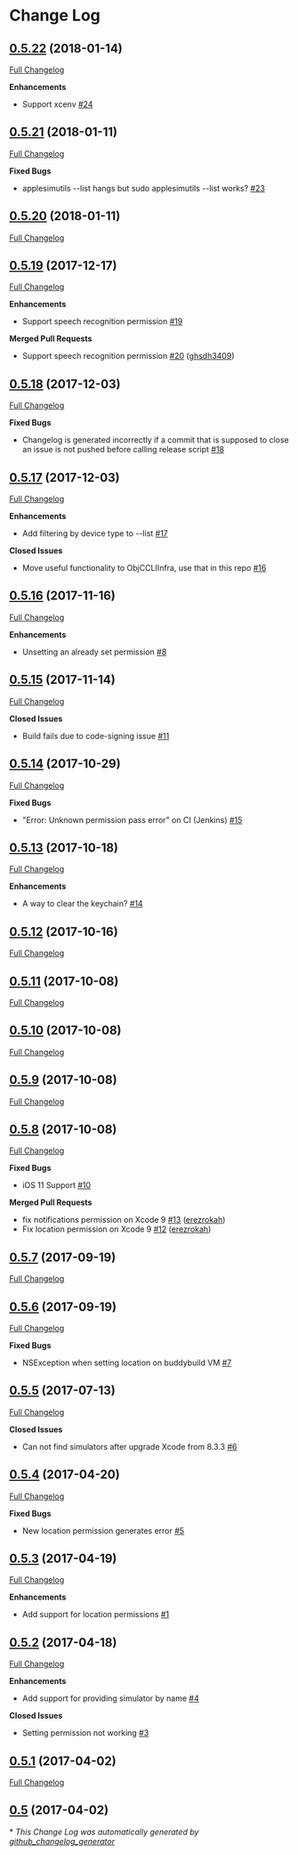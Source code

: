 # Change Log

## [0.5.22](https://github.com/wix/AppleSimulatorUtils/tree/0.5.22) (2018-01-14)
[Full Changelog](https://github.com/wix/AppleSimulatorUtils/compare/0.5.21...0.5.22)

**Enhancements**

- Support xcenv [\#24](https://github.com/wix/AppleSimulatorUtils/issues/24)

## [0.5.21](https://github.com/wix/AppleSimulatorUtils/tree/0.5.21) (2018-01-11)
[Full Changelog](https://github.com/wix/AppleSimulatorUtils/compare/0.5.20...0.5.21)

**Fixed Bugs**

- applesimutils --list hangs but sudo applesimutils --list works? [\#23](https://github.com/wix/AppleSimulatorUtils/issues/23)

## [0.5.20](https://github.com/wix/AppleSimulatorUtils/tree/0.5.20) (2018-01-11)
[Full Changelog](https://github.com/wix/AppleSimulatorUtils/compare/0.5.19...0.5.20)

## [0.5.19](https://github.com/wix/AppleSimulatorUtils/tree/0.5.19) (2017-12-17)
[Full Changelog](https://github.com/wix/AppleSimulatorUtils/compare/0.5.18...0.5.19)

**Enhancements**

- Support speech recognition permission [\#19](https://github.com/wix/AppleSimulatorUtils/issues/19)

**Merged Pull Requests**

- Support speech recognition permission [\#20](https://github.com/wix/AppleSimulatorUtils/pull/20) ([ghsdh3409](https://github.com/ghsdh3409))

## [0.5.18](https://github.com/wix/AppleSimulatorUtils/tree/0.5.18) (2017-12-03)
[Full Changelog](https://github.com/wix/AppleSimulatorUtils/compare/0.5.17...0.5.18)

**Fixed Bugs**

- Changelog is generated incorrectly if a commit that is supposed to close an issue is not pushed before calling release script [\#18](https://github.com/wix/AppleSimulatorUtils/issues/18)

## [0.5.17](https://github.com/wix/AppleSimulatorUtils/tree/0.5.17) (2017-12-03)
[Full Changelog](https://github.com/wix/AppleSimulatorUtils/compare/0.5.16...0.5.17)

**Enhancements**

- Add filtering by device type to --list [\#17](https://github.com/wix/AppleSimulatorUtils/issues/17)

**Closed Issues**

- Move useful functionality to ObjCCLIInfra, use that in this repo [\#16](https://github.com/wix/AppleSimulatorUtils/issues/16)

## [0.5.16](https://github.com/wix/AppleSimulatorUtils/tree/0.5.16) (2017-11-16)
[Full Changelog](https://github.com/wix/AppleSimulatorUtils/compare/0.5.15...0.5.16)

**Enhancements**

- Unsetting an already set permission [\#8](https://github.com/wix/AppleSimulatorUtils/issues/8)

## [0.5.15](https://github.com/wix/AppleSimulatorUtils/tree/0.5.15) (2017-11-14)
[Full Changelog](https://github.com/wix/AppleSimulatorUtils/compare/0.5.14...0.5.15)

**Closed Issues**

- Build fails due to code-signing issue [\#11](https://github.com/wix/AppleSimulatorUtils/issues/11)

## [0.5.14](https://github.com/wix/AppleSimulatorUtils/tree/0.5.14) (2017-10-29)
[Full Changelog](https://github.com/wix/AppleSimulatorUtils/compare/0.5.13...0.5.14)

**Fixed Bugs**

- "Error: Unknown permission pass error" on CI \(Jenkins\) [\#15](https://github.com/wix/AppleSimulatorUtils/issues/15)

## [0.5.13](https://github.com/wix/AppleSimulatorUtils/tree/0.5.13) (2017-10-18)
[Full Changelog](https://github.com/wix/AppleSimulatorUtils/compare/0.5.12...0.5.13)

**Enhancements**

- A way to clear the keychain?  [\#14](https://github.com/wix/AppleSimulatorUtils/issues/14)

## [0.5.12](https://github.com/wix/AppleSimulatorUtils/tree/0.5.12) (2017-10-16)
[Full Changelog](https://github.com/wix/AppleSimulatorUtils/compare/0.5.11...0.5.12)

## [0.5.11](https://github.com/wix/AppleSimulatorUtils/tree/0.5.11) (2017-10-08)
[Full Changelog](https://github.com/wix/AppleSimulatorUtils/compare/0.5.10...0.5.11)

## [0.5.10](https://github.com/wix/AppleSimulatorUtils/tree/0.5.10) (2017-10-08)
[Full Changelog](https://github.com/wix/AppleSimulatorUtils/compare/0.5.9...0.5.10)

## [0.5.9](https://github.com/wix/AppleSimulatorUtils/tree/0.5.9) (2017-10-08)
[Full Changelog](https://github.com/wix/AppleSimulatorUtils/compare/0.5.8...0.5.9)

## [0.5.8](https://github.com/wix/AppleSimulatorUtils/tree/0.5.8) (2017-10-08)
[Full Changelog](https://github.com/wix/AppleSimulatorUtils/compare/0.5.7...0.5.8)

**Fixed Bugs**

- iOS 11 Support [\#10](https://github.com/wix/AppleSimulatorUtils/issues/10)

**Merged Pull Requests**

- fix notifications permission on Xcode 9 [\#13](https://github.com/wix/AppleSimulatorUtils/pull/13) ([erezrokah](https://github.com/erezrokah))
- Fix location permission on Xcode 9 [\#12](https://github.com/wix/AppleSimulatorUtils/pull/12) ([erezrokah](https://github.com/erezrokah))

## [0.5.7](https://github.com/wix/AppleSimulatorUtils/tree/0.5.7) (2017-09-19)
[Full Changelog](https://github.com/wix/AppleSimulatorUtils/compare/0.5.6...0.5.7)

## [0.5.6](https://github.com/wix/AppleSimulatorUtils/tree/0.5.6) (2017-09-19)
[Full Changelog](https://github.com/wix/AppleSimulatorUtils/compare/0.5.5...0.5.6)

**Fixed Bugs**

- NSException when setting location on buddybuild VM [\#7](https://github.com/wix/AppleSimulatorUtils/issues/7)

## [0.5.5](https://github.com/wix/AppleSimulatorUtils/tree/0.5.5) (2017-07-13)
[Full Changelog](https://github.com/wix/AppleSimulatorUtils/compare/0.5.4...0.5.5)

**Closed Issues**

- Can not find simulators after upgrade Xcode from 8.3.3 [\#6](https://github.com/wix/AppleSimulatorUtils/issues/6)

## [0.5.4](https://github.com/wix/AppleSimulatorUtils/tree/0.5.4) (2017-04-20)
[Full Changelog](https://github.com/wix/AppleSimulatorUtils/compare/0.5.3...0.5.4)

**Fixed Bugs**

- New location permission generates error [\#5](https://github.com/wix/AppleSimulatorUtils/issues/5)

## [0.5.3](https://github.com/wix/AppleSimulatorUtils/tree/0.5.3) (2017-04-19)
[Full Changelog](https://github.com/wix/AppleSimulatorUtils/compare/0.5.2...0.5.3)

**Enhancements**

- Add support for location permissions [\#1](https://github.com/wix/AppleSimulatorUtils/issues/1)

## [0.5.2](https://github.com/wix/AppleSimulatorUtils/tree/0.5.2) (2017-04-18)
[Full Changelog](https://github.com/wix/AppleSimulatorUtils/compare/0.5.1...0.5.2)

**Enhancements**

- Add support for providing simulator by name [\#4](https://github.com/wix/AppleSimulatorUtils/issues/4)

**Closed Issues**

- Setting permission not working [\#3](https://github.com/wix/AppleSimulatorUtils/issues/3)

## [0.5.1](https://github.com/wix/AppleSimulatorUtils/tree/0.5.1) (2017-04-02)
[Full Changelog](https://github.com/wix/AppleSimulatorUtils/compare/0.5...0.5.1)

## [0.5](https://github.com/wix/AppleSimulatorUtils/tree/0.5) (2017-04-02)


\* *This Change Log was automatically generated by [github_changelog_generator](https://github.com/skywinder/Github-Changelog-Generator)*